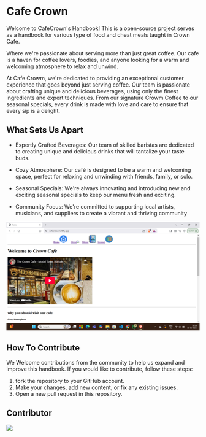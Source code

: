 # Cafe Crown 

Welcome to CafeCrown's Handbook!
This is a open-source project serves as a handbook for various type of food and cheat meals  taught in Crown Cafe.

 Where we're passionate about serving more than just great coffee. Our cafe is a haven for coffee lovers, foodies, and anyone looking for a warm and welcoming atmosphere to relax and unwind.

 At Cafe Crowm, we're dedicated to providing an exceptional customer experience that goes beyond just serving coffee. Our team is passionate about crafting unique and delicious beverages, using only the finest ingredients and expert techniques. From our signature Crowm Coffee to our seasonal specials, every drink is made with love and care to ensure that every sip is a delight.

## What Sets Us Apart

- Expertly Crafted Beverages: Our team of skilled baristas are dedicated to creating unique and delicious drinks that will tantalize your taste buds.

- Cozy Atmosphere: Our café is designed to be a warm and welcoming space, perfect for relaxing and unwinding with friends, family, or solo.

- Seasonal Specials: We're always innovating and introducing new and exciting seasonal specials to keep our menu fresh and exciting.

- Community Focus: We're committed to supporting local artists, musicians, and suppliers to create a vibrant and thriving community

![ Screenshotes](./picture/Screenshot.png)

## How To Contribute 

We Welcome contributions from the community to help us expand and improve this handbook. If you would like to contribute, follow these steps:

1. fork the repository to your GitHub account.
2. Make your changes, add new content, or fix any existing issues.
3. Open a new pull request in this repository.

## Contributor 

<a href="https://github.com/alishapatel25/cafe-crown/graphs/contributors">
  <img src="https://contrib.rocks/image?repo=alishapatel25/cafe-crown" />
</a>

